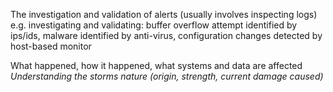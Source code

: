 The investigation and validation of alerts (usually involves inspecting logs)
e.g. investigating and validating: buffer overflow attempt identified by ips/ids, malware identified by anti-virus, configuration changes detected by host-based monitor


What happened, how it happened, what systems and data are affected
*Understanding the storms nature (origin, strength, current damage caused)*